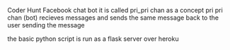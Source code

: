 Coder Hunt Facebook chat bot
it is called pri_pri chan
as a concept pri pri chan (bot) recieves messages and sends
the same message back to the user sending the message

the  basic python script is run as a flask server over heroku
